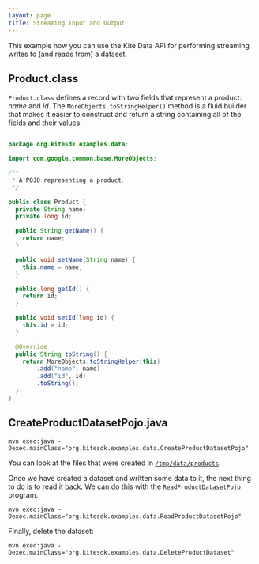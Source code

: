 ```yaml
---
layout: page
title: Streaming Input and Output
---
```


This example how you can use the Kite Data API for performing streaming writes to (and reads from) a dataset.

## Product.class

`Product.class` defines a record with two fields that represent a product: _name_ and _id_. The `MoreObjects.toStringHelper()` method is a fluid builder that makes it easier to construct and return a string containing all of the fields and their values.

```Java

package org.kitesdk.examples.data;

import com.google.common.base.MoreObjects;

/**
 * A POJO representing a product.
 */

public class Product {
  private String name;
  private long id;

  public String getName() {
    return name;
  }

  public void setName(String name) {
    this.name = name;
  }

  public long getId() {
    return id;
  }

  public void setId(long id) {
    this.id = id;
  }

  @Override
  public String toString() {
    return MoreObjects.toStringHelper(this)
        .add("name", name)
        .add("id", id)
        .toString();
  }
}
```

## CreateProductDatasetPojo.java





```
mvn exec:java -Dexec.mainClass="org.kitesdk.examples.data.CreateProductDatasetPojo"
```

You can look at the files that were created in
[`/tmp/data/products`](http://localhost:8888/filebrowser/#/tmp/data/products).

Once we have created a dataset and written some data to it, the next thing to do is to
read it back. We can do this with the `ReadProductDatasetPojo` program.

```
mvn exec:java -Dexec.mainClass="org.kitesdk.examples.data.ReadProductDatasetPojo"
```

Finally, delete the dataset:

```
mvn exec:java -Dexec.mainClass="org.kitesdk.examples.data.DeleteProductDataset"
```
 